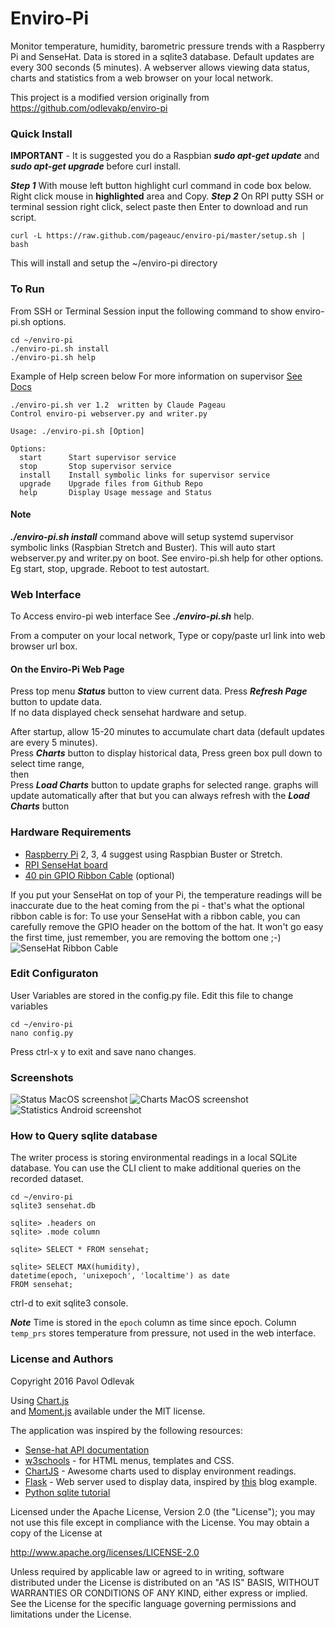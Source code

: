 # Enviro-Pi
Monitor temperature, humidity, barometric pressure trends with a Raspberry Pi and SenseHat.
Data is stored in a sqlite3 database. Default updates are every 300 seconds (5 minutes).  A webserver
allows viewing data status, charts and statistics from a web browser on your local network.

This project is a modified version originally from https://github.com/odlevakp/enviro-pi

### Quick Install
**IMPORTANT** - It is suggested you do a Raspbian ***sudo apt-get update*** and ***sudo apt-get upgrade***
before curl install.

***Step 1*** With mouse left button highlight curl command in code box below. Right click mouse in **highlighted** area and Copy.
***Step 2*** On RPI putty SSH or terminal session right click, select paste then Enter to download and run script.

    curl -L https://raw.github.com/pageauc/enviro-pi/master/setup.sh | bash

This will install and setup the ~/enviro-pi directory

### To Run
From SSH or Terminal Session input the following command to show enviro-pi.sh options.

    cd ~/enviro-pi
    ./enviro-pi.sh install
    ./enviro-pi.sh help
    
Example of Help screen below For more information on supervisor [See Docs](https://www.digitalocean.com/community/tutorials/how-to-install-and-manage-supervisor-on-ubuntu-and-debian-vps)
   
```
./enviro-pi.sh ver 1.2  written by Claude Pageau
Control enviro-pi webserver.py and writer.py

Usage: ./enviro-pi.sh [Option]

Options:
  start      Start supervisor service
  stop       Stop supervisor service
  install    Install symbolic links for supervisor service
  upgrade    Upgrade files from Github Repo
  help       Display Usage message and Status
```
    
#### Note   
***./enviro-pi.sh install*** command above will setup systemd supervisor symbolic links (Raspbian Stretch and Buster).  This will auto start webserver.py and writer.py on boot.
See enviro-pi.sh help for other options. Eg start, stop, upgrade.  Reboot to test autostart.

### Web Interface 
To Access enviro-pi web interface See ***./enviro-pi.sh*** help.      

From a computer on your local network, Type or copy/paste url link into web browser url box.     

#### On the Enviro-Pi Web Page
Press top menu ***Status*** button to view current data. Press ***Refresh Page*** button to update data.    
If no data displayed check sensehat hardware and setup.

After startup, allow 15-20 minutes to accumulate chart data (default updates are every 5 minutes).   
Press ***Charts*** button to display historical data, Press green box pull down to select time range,    
then     
Press ***Load Charts*** button to update graphs for selected range.
graphs will update automatically after that but you can always refresh with the ***Load Charts*** button


### Hardware Requirements
* [Raspberry Pi](https://www.raspberrypi.org/products/) 2, 3, 4  suggest using Raspbian Buster or Stretch.   
* [RPI SenseHat board](https://www.raspberrypi.org/products/sense-hat/)   
* [40 pin GPIO Ribbon Cable](https://thepihut.com/products/gpio-ribbon-cable-for-raspberry-pi-40-pins) (optional)

If you put your SenseHat on top of your Pi, the temperature readings will be
inaccurate due to the heat coming from the pi - that's what the optional ribbon cable is for:
To use your SenseHat with a ribbon cable, you can carefully remove the GPIO header on the bottom of the hat.
It won't go easy the first time, just remember, you are removing the bottom one ;-)
![SenseHat Ribbon Cable](http://files.phisolutions.eu/enviro-pi-hw1.jpg "SenseHat with Ribbon Cable")

### Edit Configuraton
User Variables are stored in the config.py file.  Edit this file to change variables

    cd ~/enviro-pi
    nano config.py

Press ctrl-x y to exit and save nano changes.

### Screenshots
![Status MacOS screenshot](http://files.phisolutions.eu/status.png "Status MacOS screenshot")
![Charts MacOS screenshot](http://files.phisolutions.eu/charts.png "Charts MacOS screenshot")
![Statistics Android screenshot](http://files.phisolutions.eu/statistics.png "Statistics Android screenshot")

### How to Query sqlite database
The writer process is storing environmental readings in a local SQLite database. You can use the CLI client
to make additional queries on the recorded dataset.

```
cd ~/enviro-pi
sqlite3 sensehat.db

sqlite> .headers on
sqlite> .mode column

sqlite> SELECT * FROM sensehat;

sqlite> SELECT MAX(humidity),
datetime(epoch, 'unixepoch', 'localtime') as date
FROM sensehat;
```
ctrl-d to exit sqlite3 console.   

***Note*** Time is stored in the `epoch` column as time since epoch. 
Column `temp_prs` stores temperature from pressure, not used in the web interface.

### License and Authors
Copyright 2016 Pavol Odlevak

Using <a href="http://www.chartjs.org/">Chart.js</a>     
and <a href="http://momentjs.com/">Moment.js</a> available under the MIT license.

The application was inspired by the following resources:

* [Sense-hat API documentation](https://pythonhosted.org/sense-hat/)
* [w3schools](https://pythonhosted.org/sense-hat/) - for HTML menus, templates and CSS.
* [ChartJS](http://www.chartjs.org/docs) - Awesome charts used to display environment readings.
* [Flask](http://flask.pocoo.org/) - Web server used to display data, inspired by [this](https://github.com/pallets/flask/tree/master/examples/flaskr) blog example.
* [Python sqlite tutorial](http://zetcode.com/db/sqlitepythontutorial/)

Licensed under the Apache License, Version 2.0 (the "License"); you may not use this file except in compliance with the License. You may obtain a copy of the License at

http://www.apache.org/licenses/LICENSE-2.0

Unless required by applicable law or agreed to in writing, software distributed under the License is distributed on an "AS IS" BASIS, WITHOUT WARRANTIES OR CONDITIONS OF ANY KIND, either express or implied. See the License for the specific language governing permissions and limitations under the License.
